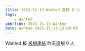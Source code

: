 ```yaml
---
title: 2023-11-13-Wanted 違規 0 人
tags:
    - Wanted
abbrlink: 2023-11-13-Wanted
date: Wanted-2023-11-13 12:00:00
---
```

Wanted 板 [板規連結](https://www.ptt.cc/bbs/Wanted/M.1608829773.A.D3B.html)
昨天違規 0 人
